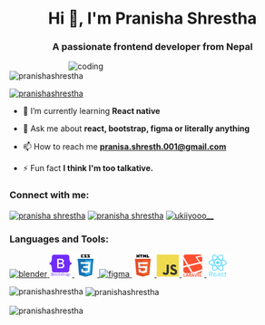 <h1 align="center">Hi 👋, I'm Pranisha Shrestha</h1>
<h3 align="center">A passionate frontend developer from Nepal</h3>
<img align="right" alt="coding" width="400" src="https://media.tenor.com/QVC1Nmb9TwUAAAAi/coding.gif">

<p align="left"> <img src="https://komarev.com/ghpvc/?username=pranishashrestha&label=Profile%20views&color=0e75b6&style=flat" alt="pranishashrestha" /> </p>

<p align="left"> <a href="https://github.com/ryo-ma/github-profile-trophy"><img src="https://github-profile-trophy.vercel.app/?username=pranishashrestha" alt="pranishashrestha" /></a> </p>

- 🌱 I’m currently learning **React native**

- 💬 Ask me about **react, bootstrap, figma or literally anything**

- 📫 How to reach me **pranisa.shresth.001@gmail.com**

- ⚡ Fun fact **I think I'm too talkative.**

<h3 align="left">Connect with me:</h3>
<p align="left">
<a href="https://linkedin.com/in/pranisha shrestha" target="blank"><img align="center" src="https://raw.githubusercontent.com/rahuldkjain/github-profile-readme-generator/master/src/images/icons/Social/linked-in-alt.svg" alt="pranisha shrestha" height="30" width="40" /></a>
<a href="https://fb.com/pranisha shrestha" target="blank"><img align="center" src="https://raw.githubusercontent.com/rahuldkjain/github-profile-readme-generator/master/src/images/icons/Social/facebook.svg" alt="pranisha shrestha" height="30" width="40" /></a>
<a href="https://instagram.com/ukiiyooo__" target="blank"><img align="center" src="https://raw.githubusercontent.com/rahuldkjain/github-profile-readme-generator/master/src/images/icons/Social/instagram.svg" alt="ukiiyooo__" height="30" width="40" /></a>
</p>

<h3 align="left">Languages and Tools:</h3>
<p align="left"> <a href="https://www.blender.org/" target="_blank" rel="noreferrer"> <img src="https://download.blender.org/branding/community/blender_community_badge_white.svg" alt="blender" width="40" height="40"/> </a> <a href="https://getbootstrap.com" target="_blank" rel="noreferrer"> <img src="https://raw.githubusercontent.com/devicons/devicon/master/icons/bootstrap/bootstrap-plain-wordmark.svg" alt="bootstrap" width="40" height="40"/> </a> <a href="https://www.w3schools.com/css/" target="_blank" rel="noreferrer"> <img src="https://raw.githubusercontent.com/devicons/devicon/master/icons/css3/css3-original-wordmark.svg" alt="css3" width="40" height="40"/> </a> <a href="https://www.figma.com/" target="_blank" rel="noreferrer"> <img src="https://www.vectorlogo.zone/logos/figma/figma-icon.svg" alt="figma" width="40" height="40"/> </a> <a href="https://www.w3.org/html/" target="_blank" rel="noreferrer"> <img src="https://raw.githubusercontent.com/devicons/devicon/master/icons/html5/html5-original-wordmark.svg" alt="html5" width="40" height="40"/> </a> <a href="https://developer.mozilla.org/en-US/docs/Web/JavaScript" target="_blank" rel="noreferrer"> <img src="https://raw.githubusercontent.com/devicons/devicon/master/icons/javascript/javascript-original.svg" alt="javascript" width="40" height="40"/> </a> <a href="https://laravel.com/" target="_blank" rel="noreferrer"> <img src="https://raw.githubusercontent.com/devicons/devicon/master/icons/laravel/laravel-plain-wordmark.svg" alt="laravel" width="40" height="40"/> </a> <a href="https://reactjs.org/" target="_blank" rel="noreferrer"> <img src="https://raw.githubusercontent.com/devicons/devicon/master/icons/react/react-original-wordmark.svg" alt="react" width="40" height="40"/> </a> </p>

<p><img align="left" src="https://github-readme-stats.vercel.app/api/top-langs?username=pranishashrestha&show_icons=true&locale=en&layout=compact" alt="pranishashrestha" /></p>

<p>&nbsp;<img align="center" src="https://github-readme-stats.vercel.app/api?username=pranishashrestha&show_icons=true&locale=en" alt="pranishashrestha" /></p>

<p><img align="center" src="https://github-readme-streak-stats.herokuapp.com/?user=pranishashrestha&" alt="pranishashrestha" /></p>
